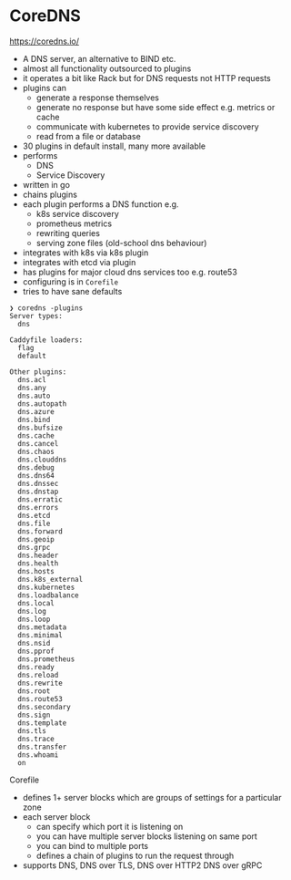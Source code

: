 # CoreDNS

https://coredns.io/

- A DNS server, an alternative to BIND etc.
- almost all functionality outsourced to plugins
- it operates a bit like Rack but for DNS requests not HTTP requests
- plugins can
    - generate a response themselves
    - generate no response but have some side effect e.g. metrics or cache
    - communicate with kubernetes to provide service discovery
    - read from a file or database
- 30 plugins in default install, many more available
- performs
    - DNS
    - Service Discovery
- written in go
- chains plugins
- each plugin performs a DNS function e.g.
    - k8s service discovery
    - prometheus metrics
    - rewriting queries
    - serving zone files (old-school dns behaviour)
- integrates with k8s via k8s plugin
- integrates with etcd via plugin
- has plugins for major cloud dns services too e.g. route53
- configuring is in `Corefile`
- tries to have sane defaults

```
❯ coredns -plugins
Server types:
  dns

Caddyfile loaders:
  flag
  default

Other plugins:
  dns.acl
  dns.any
  dns.auto
  dns.autopath
  dns.azure
  dns.bind
  dns.bufsize
  dns.cache
  dns.cancel
  dns.chaos
  dns.clouddns
  dns.debug
  dns.dns64
  dns.dnssec
  dns.dnstap
  dns.erratic
  dns.errors
  dns.etcd
  dns.file
  dns.forward
  dns.geoip
  dns.grpc
  dns.header
  dns.health
  dns.hosts
  dns.k8s_external
  dns.kubernetes
  dns.loadbalance
  dns.local
  dns.log
  dns.loop
  dns.metadata
  dns.minimal
  dns.nsid
  dns.pprof
  dns.prometheus
  dns.ready
  dns.reload
  dns.rewrite
  dns.root
  dns.route53
  dns.secondary
  dns.sign
  dns.template
  dns.tls
  dns.trace
  dns.transfer
  dns.whoami
  on
```

Corefile

- defines 1+ server blocks which are groups of settings for a particular zone
- each server block
    - can specify which port it is listening on
    - you can have multiple server blocks listening on same port
    - you can bind to multiple ports
    - defines a chain of plugins to run the request through
- supports DNS, DNS over TLS, DNS over HTTP2 DNS over gRPC
